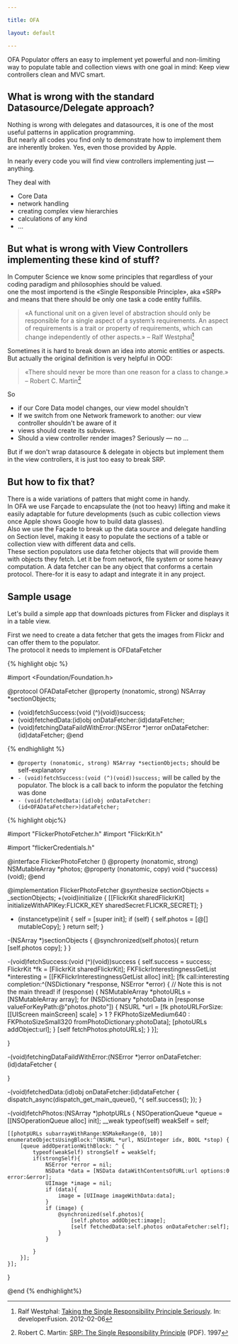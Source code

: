 ```yaml
---

title: OFA

layout: default

---
```


OFA Populator offers an easy to implement yet powerful and non-limiting way to populate table and collection views with one goal in mind: Keep view controllers clean and MVC smart.

What is wrong with the standard Datasource/Delegate approach?
-------------------------------------------------------------

Nothing is wrong with delegates and datasources, it is one of the most useful patterns in application programming.  
But nearly all codes you find only to demonstrate how to implement them are inherently broken. Yes, even those provided by Apple.

In nearly every code you will find view controllers implementing just — anything.

They deal with

-	Core Data
-	network handling
-	creating complex view hierarchies
-	calculations of any kind
-	…

But what is wrong with View Controllers implementing these kind of stuff?
-------------------------------------------------------------------------

In Computer Science we know some principles that regardless of your coding paradigm and philosophies should be valued.  
one the most importend is the «Single Responsible Principle», aka «SRP» and means that there should be only one task a code entity fulfills.

> «A functional unit on a given level of abstraction should only be responsible for a single aspect of a system’s requirements. An aspect of requirements is a trait or property of requirements, which can change independently of other aspects.» – Ralf Westphal[^1]

Sometimes it is hard to break down an idea into atomic entities or aspects.  
But actually the original definition is very helpful in OOD:

> «There should never be more than one reason for a class to change.» – Robert C. Martin[^2]

So

-	if our Core Data model changes, our view model shouldn't  
-	If we switch from one Network framework to another: our view controller shouldn't be aware of it  
-	views should create its subviews.
-	Should a view controller render images? Seriously — no …

But if we don't wrap datasource & delegate in objects but implement them in the view controllers, it is just too easy to break SRP.

But how to fix that?
--------------------

There is a wide variations of patters that might come in handy.  
In OFA we use Farçade to encapsulate the (not too heavy) lifting and make it easily adaptable for future developments (such as cubic collection views once Apple shows Google how to build data glasses).  
Also we use the Façade to break up the data source and delegate handling on Section level, making it easy to populate the sections of a table or collection view with different data and cells.  
These section populators use data fetcher objects that will provide them with objects they fetch. Let it be from network, file system or some heavy computation. A data fetcher can be any object that conforms a certain protocol. There-for it is easy to adapt and integrate it in any project.

Sample usage
------------

Let's build a simple app that downloads pictures from Flicker and displays it in a table view.

First we need to create  a data fetcher that gets the images from Flickr and can offer them to the populator.  
The protocol it needs to implement is OFDataFetcher

{% highlight objc %}

#import <Foundation/Foundation.h>

@protocol OFADataFetcher <NSObject>
@property (nonatomic, strong) NSArray *sectionObjects;
- (void)fetchSuccess:(void (^)(void))success;
- (void)fetchedData:(id)obj onDataFetcher:(id<OFADataFetcher>)dataFetcher;
- (void)fetchingDataFaildWithError:(NSError *)error onDataFetcher:(id<OFADataFetcher>)dataFetcher;
@end

{% endhighlight %}

* `@property (nonatomic, strong) NSArray *sectionObjects;` should be self-explanatory
* `- (void)fetchSuccess:(void (^)(void))success;` will be called by the populator.
The block is a call back to inform the populator the fetching was done
* `- (void)fetchedData:(id)obj onDataFetcher:(id<OFADataFetcher>)dataFetcher;`



{% highlight objc%}

#import "FlickerPhotoFetcher.h"
#import "FlickrKit.h"

#import "flickerCredentials.h"

@interface FlickerPhotoFetcher ()
@property (nonatomic, strong) NSMutableArray *photos;
@property (nonatomic, copy) void (^success)(void);
@end

@implementation FlickerPhotoFetcher
@synthesize sectionObjects = _sectionObjects;
+(void)initialize
{
    [[FlickrKit sharedFlickrKit] initializeWithAPIKey:FLICKR_KEY
                                         sharedSecret:FLICKR_SECRET];
}

- (instancetype)init
{
    self = [super init];
    if (self) {
        self.photos = [@[] mutableCopy];
    }
    return self;
}

-(NSArray *)sectionObjects
{
    @synchronized(self.photos){
        return [self.photos copy];
    }
}


-(void)fetchSuccess:(void (^)(void))success
{
    self.success = success;
    FlickrKit *fk = [FlickrKit sharedFlickrKit];
    FKFlickrInterestingnessGetList *interesting = [[FKFlickrInterestingnessGetList alloc] init];
    [fk call:interesting completion:^(NSDictionary *response, NSError *error) {
        // Note this is not the main thread!
        if (response) {
            NSMutableArray *photoURLs = [NSMutableArray array];
            for (NSDictionary *photoData in [response valueForKeyPath:@"photos.photo"]) {
                NSURL *url = [fk photoURLForSize: [[UIScreen mainScreen] scale] > 1 ? FKPhotoSizeMedium640 : FKPhotoSizeSmall320 fromPhotoDictionary:photoData];
                [photoURLs addObject:url];
            }
            [self fetchPhotos:photoURLs];
        }
    }];

}

-(void)fetchingDataFaildWithError:(NSError *)error onDataFetcher:(id<OFADataFetcher>)dataFetcher
{

}

-(void)fetchedData:(id)obj onDataFetcher:(id<OFADataFetcher>)dataFetcher
{
    dispatch_async(dispatch_get_main_queue(), ^{
        self.success();
    });
}

-(void)fetchPhotos:(NSArray *)photpURLs
{
    NSOperationQueue *queue = [[NSOperationQueue alloc] init];
    __weak typeof(self) weakSelf = self;

    [[photpURLs subarrayWithRange:NSMakeRange(0, 10)] enumerateObjectsUsingBlock:^(NSURL *url, NSUInteger idx, BOOL *stop) {
        [queue addOperationWithBlock: ^ {
            typeof(weakSelf) strongSelf = weakSelf;
            if(strongSelf){
                NSError *error = nil;
                NSData *data = [NSData dataWithContentsOfURL:url options:0 error:&error];
                UIImage *image = nil;
                if (data){
                    image = [UIImage imageWithData:data];
                }
                if (image) {
                    @synchronized(self.photos){
                        [self.photos addObject:image];
                        [self fetchedData:self.photos onDataFetcher:self];
                    }
                }

            }
        }];
    }];

}

@end
{% endhighlight%}

[^1]: Ralf Westphal: [Taking the Single Responsibility Principle Seriously](http://www.developerfusion.com/article/137636/taking-the-single-responsibility-principle-seriously/). In: developerFusion. 2012-02-06

[^2]: Robert C. Martin: [SRP: The Single Responsibility Principle](http://www.objectmentor.com/resources/articles/srp.pdf) (PDF). 1997

